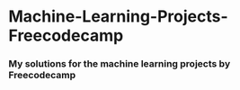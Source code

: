# Machine-Learning-Projects-Freecodecamp
### My solutions for the machine learning projects by Freecodecamp
